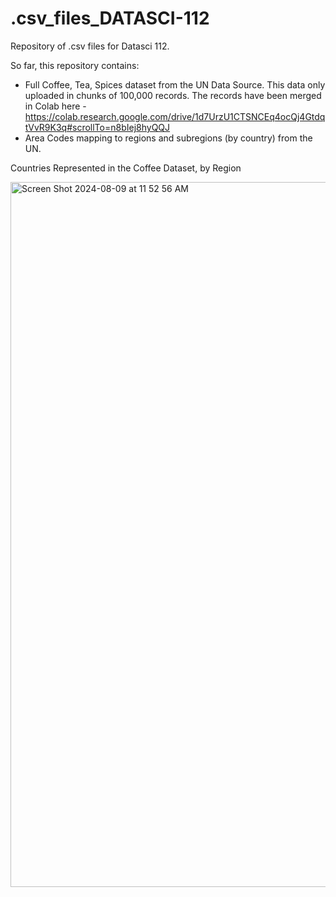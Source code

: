 # .csv_files_DATASCI-112
Repository of .csv files for Datasci 112. 

So far, this repository contains:
- Full Coffee, Tea, Spices dataset from the UN Data Source. This data only uploaded in chunks of 100,000 records. The records have been merged in Colab here - https://colab.research.google.com/drive/1d7UrzU1CTSNCEq4ocQj4GtdqtVvR9K3q#scrollTo=n8bIej8hyQQJ
- Area Codes mapping to regions and subregions (by country) from the UN.

Countries Represented in the Coffee Dataset, by Region

<img width="1128" alt="Screen Shot 2024-08-09 at 11 52 56 AM" src="https://github.com/user-attachments/assets/30d69ce1-26cd-42e8-8409-1d46bc3ffc1a">
